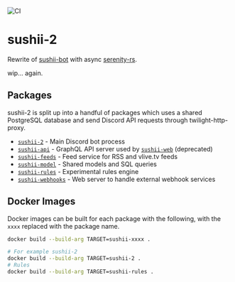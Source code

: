 ![CI](https://github.com/sushiibot/sushii-2/workflows/CI/badge.svg)

# sushii-2

Rewrite of [sushii-bot](https://github.com/drklee3/sushii-bot) with async
[serenity-rs](https://github.com/serenity-rs/serenity/).

wip... again.

## Packages

sushii-2 is split up into a handful of packages which uses a shared PostgreSQL
database and send Discord API requests through twilight-http-proxy.

* [`sushii-2`] - Main Discord bot process
* [`sushii-api`] - GraphQL API server used by [`sushii-web`] (deprecated)
* [`sushii-feeds`] - Feed service for RSS and vlive.tv feeds
* [`sushii-model`] - Shared models and SQL queries
* [`sushii-rules`] - Experimental rules engine
* [`sushii-webhooks`] - Web server to handle external webhook services

## Docker Images

Docker images can be built for each package with the following, with the `xxxx`
replaced with the package name.

```bash
docker build --build-arg TARGET=sushii-xxxx .

# For example sushii-2
docker build --build-arg TARGET=sushii-2 .
# Rules
docker build --build-arg TARGET=sushii-rules .
```


[`sushii-2`]: ./sushii-2
[`sushii-api`]: ./sushii-api
[`sushii-feeds`]: ./sushii-feeds
[`sushii-model`]: ./sushii-model
[`sushii-rules`]: ./sushii-rules
[`sushii-webhooks`]: ./sushii-webhooks

[`sushii-web`]: https://github.com/sushiibot/sushii-web

